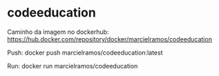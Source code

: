 # codeeducation

Caminho da imagem no dockerhub:
https://hub.docker.com/repository/docker/marcielramos/codeeducation

Push:
docker push marcielramos/codeeducation:latest

Run:
docker run marcielramos/codeeducation
